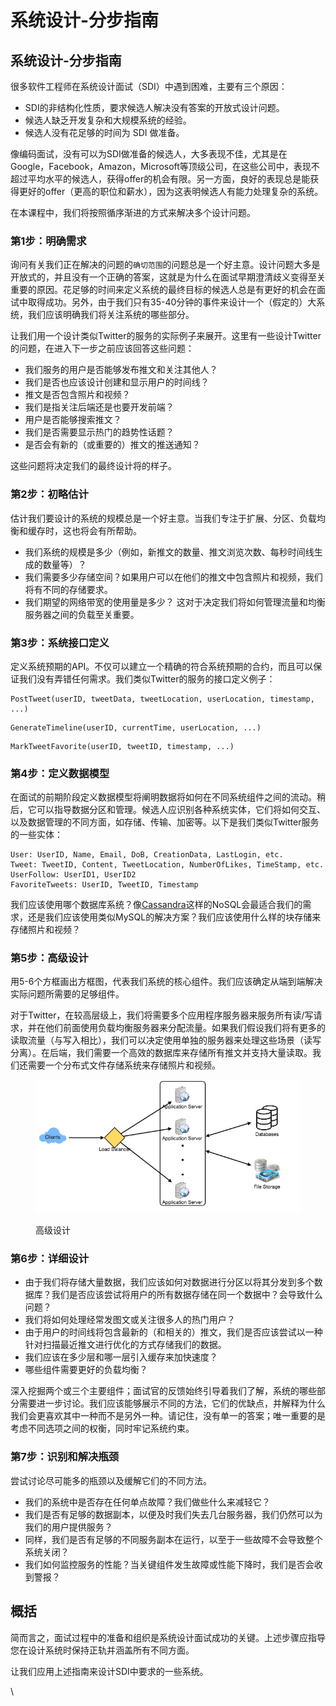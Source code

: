 # 系统设计-分步指南

## 系统设计-分步指南

很多软件工程师在系统设计面试（SDI）中遇到困难，主要有三个原因：

* SDI的非结构化性质，要求候选人解决没有答案的开放式设计问题。
* 候选人缺乏开发复杂和大规模系统的经验。
* 候选人没有花足够的时间为 SDI 做准备。

像编码面试，没有可以为SDI做准备的候选人，大多表现不佳，尤其是在Google，Facebook，Amazon，Microsoft等顶级公司，在这些公司中，表现不超过平均水平的候选人，获得offer的机会有限。另一方面，良好的表现总是能获得更好的offer（更高的职位和薪水），因为这表明候选人有能力处理复杂的系统。

在本课程中，我们将按照循序渐进的方式来解决多个设计问题。

### 第1步：明确需求

询问有关我们正在解决的问题的`确切范围`的问题总是一个好主意。设计问题大多是开放式的，并且没有一个正确的答案，这就是为什么在面试早期澄清歧义变得至关重要的原因。花足够的时间来定义系统的最终目标的候选人总是有更好的机会在面试中取得成功。另外，由于我们只有35-40分钟的事件来设计一个（假定的）大系统，我们应该明确我们将关注系统的哪些部分。

让我们用一个设计类似Twitter的服务的实际例子来展开。这里有一些设计Twitter的问题，在进入下一步之前应该回答这些问题：

* 我们服务的用户是否能够发布推文和关注其他人？
* 我们是否也应该设计创建和显示用户的时间线？
* 推文是否包含照片和视频？
* 我们是指关注后端还是也要开发前端？
* 用户是否能够搜索推文？
* 我们是否需要显示热门的趋势性话题？
* 是否会有新的（或重要的）推文的推送通知？

这些问题将决定我们的最终设计将的样子。

### 第2步：初略估计

估计我们要设计的系统的规模总是一个好主意。当我们专注于扩展、分区、负载均衡和缓存时，这也将会有所帮助。

* 我们系统的规模是多少（例如，新推文的数量、推文浏览次数、每秒时间线生成的数量等）？
* 我们需要多少存储空间？如果用户可以在他们的推文中包含照片和视频，我们将有不同的存储要求。
* 我们期望的网络带宽的使用量是多少？ 这对于决定我们将如何管理流量和均衡服务器之间的负载至关重要。

### 第3步：系统接口定义

定义系统预期的API。不仅可以建立一个精确的符合系统预期的合约，而且可以保证我们没有弄错任何需求。我们类似Twitter的服务的接口定义例子：

```
PostTweet(userID, tweetData, tweetLocation, userLocation, timestamp, ...)
```

```
GenerateTimeline(userID, currentTime, userLocation, ...)
```

```
MarkTweetFavorite(userID, tweetID, timestamp, ...)
```

### 第4步：定义数据模型

在面试的前期阶段定义数据模型将阐明数据将如何在不同系统组件之间的流动。稍后，它可以指导数据分区和管理。候选人应识别各种系统实体，它们将如何交互、以及数据管理的不同方面，如存储、传输、加密等。以下是我们类似Twitter服务的一些实体：

```
User: UserID, Name, Email, DoB, CreationData, LastLogin, etc.
Tweet: TweetID, Content, TweetLocation, NumberOfLikes, TimeStamp, etc.
UserFollow: UserID1, UserID2
FavoriteTweets: UserID, TweetID, Timestamp
```

我们应该使用哪个数据库系统？像[Cassandra](https://en.wikipedia.org/wiki/Apache\_Cassandra)这样的NoSQL会最适合我们的需求，还是我们应该使用类似MySQL的解决方案？我们应该使用什么样的块存储来存储照片和视频？

### 第5步：高级设计

用5-6个方框画出方框图，代表我们系统的核心组件。我们应该确定从端到端解决实际问题所需要的足够组件。

对于Twitter，在较高层级上，我们将需要多个应用程序服务器来服务所有读/写请求，并在他们前面使用负载均衡服务器来分配流量。如果我们假设我们将有更多的读取流量（与写入相比），我们可以决定使用单独的服务器来处理这些场景（读写分离）。在后端，我们需要一个高效的数据库来存储所有推文并支持大量读取。我们还需要一个分布式文件存储系统来存储照片和视频。

<figure><img src="../.gitbook/assets/image (12).png" alt=""><figcaption><p>高级设计</p></figcaption></figure>

### 第6步：详细设计

* 由于我们将存储大量数据，我们应该如何对数据进行分区以将其分发到多个数据库？我们是否应该尝试将用户的所有数据存储在同一个数据中？会导致什么问题？
* 我们将如何处理经常发图文或关注很多人的热门用户？
* 由于用户的时间线将包含最新的（和相关的）推文，我们是否应该尝试以一种针对扫描最近推文进行优化的方式存储我们的数据。
* 我们应该在多少层和哪一层引入缓存来加快速度？
* 哪些组件需要更好的负载均衡？

深入挖掘两个或三个主要组件；面试官的反馈始终引导着我们了解，系统的哪些部分需要进一步讨论。我们应该能够展示不同的方法，它们的优缺点，并解释为什么我们会更喜欢其中一种而不是另外一种。请记住，没有单一的答案；唯一重要的是考虑不同选项之间的权衡，同时牢记系统约束。

### 第7步：识别和解决瓶颈

尝试讨论尽可能多的瓶颈以及缓解它们的不同方法。

* 我们的系统中是否存在任何单点故障？我们做些什么来减轻它？
* 我们是否有足够的数据副本，以便及时我们失去几台服务器，我们仍然可以为我们的用户提供服务？
* 同样，我们是否有足够的不同服务副本在运行，以至于一些故障不会导致整个系统关闭？
* 我们如何监控服务的性能？当关键组件发生故障或性能下降时，我们是否会收到警报？

## 概括

简而言之，面试过程中的准备和组织是系统设计面试成功的关键。上述步骤应指导您在设计系统时保持正轨并涵盖所有不同方面。

让我们应用上述指南来设计SDI中要求的一些系统。

\\
